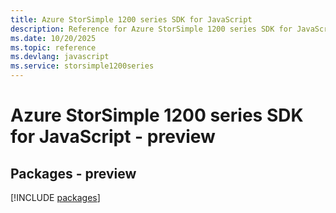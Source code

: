 ```yaml
---
title: Azure StorSimple 1200 series SDK for JavaScript
description: Reference for Azure StorSimple 1200 series SDK for JavaScript
ms.date: 10/20/2025
ms.topic: reference
ms.devlang: javascript
ms.service: storsimple1200series
---
```

# Azure StorSimple 1200 series SDK for JavaScript - preview
## Packages - preview
[!INCLUDE [packages](storsimple-1200-series-index.md)]